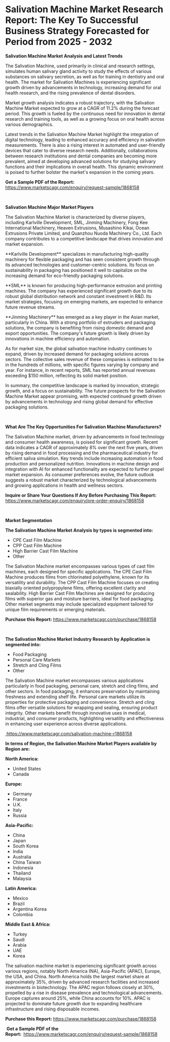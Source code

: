 <p><h1>Salivation Machine Market Research Report: The Key To Successful Business Strategy Forecasted for Period from 2025 - 2032</h1></p><p><strong>Salivation Machine Market Analysis and Latest Trends</strong></p>
<p><p>The Salivation Machine, used primarily in clinical and research settings, simulates human salivary gland activity to study the effects of various substances on salivary secretion, as well as for training in dentistry and oral health. The market for Salivation Machines is experiencing significant growth driven by advancements in technology, increasing demand for oral health research, and the rising prevalence of dental disorders.</p><p>Market growth analysis indicates a robust trajectory, with the Salivation Machine Market expected to grow at a CAGR of 11.2% during the forecast period. This growth is fueled by the continuous need for innovation in dental research and training tools, as well as a growing focus on oral health across various demographics. </p><p>Latest trends in the Salivation Machine Market highlight the integration of digital technology, leading to enhanced accuracy and efficiency in salivation measurements. There is also a rising interest in automated and user-friendly devices that cater to diverse research needs. Additionally, collaborations between research institutions and dental companies are becoming more prevalent, aimed at developing advanced solutions for studying salivary functions and their implications in overall health. This dynamic environment is poised to further bolster the market's expansion in the coming years.</p></p>
<p><strong>Get a Sample PDF of the Report:&nbsp;</strong> <a href="https://www.marketscagr.com/enquiry/request-sample/1868158?utm_campaign=3274&utm_medium=2&utm_source=Github&utm_content=ia&utm_term=14042025&utm_id=salivation-machine">https://www.marketscagr.com/enquiry/request-sample/1868158</a></p>
<p>&nbsp;</p>
<p><strong>Salivation Machine Major Market Players</strong></p>
<p><p>The Salivation Machine Market is characterized by diverse players, including Karlville Development, SML, Jinming Machinery, Fong Kee International Machinery, Heaven Extrusions, Musashino Kikai, Ocean Extrusions Private Limited, and Quanzhou Nuoda Machinery Co., Ltd. Each company contributes to a competitive landscape that drives innovation and market expansion.</p><p>**Karlville Development** specializes in manufacturing high-quality machinery for flexible packaging and has seen consistent growth through its advanced technologies and customer-centric solutions. Its focus on sustainability in packaging has positioned it well to capitalize on the increasing demand for eco-friendly packaging solutions.</p><p>**SML** is known for producing high-performance extrusion and printing machines. The company has experienced significant growth due to its robust global distribution network and constant investment in R&D. Its market strategies, focusing on emerging markets, are expected to enhance future revenue streams.</p><p>**Jinming Machinery** has emerged as a key player in the Asian market, particularly in China. With a strong portfolio of extruders and packaging solutions, the company is benefiting from rising domestic demand and export opportunities. The company's future growth is likely driven by innovations in machine efficiency and automation.</p><p>As for market size, the global salivation machine industry continues to expand, driven by increased demand for packaging solutions across sectors. The collective sales revenue of these companies is estimated to be in the hundreds of millions, with specific figures varying by company and year. For instance, in recent reports, SML has reported annual revenues exceeding $150 million, reflecting its solid market position. </p><p>In summary, the competitive landscape is marked by innovation, strategic growth, and a focus on sustainability. The future prospects for the Salivation Machine Market appear promising, with expected continued growth driven by advancements in technology and rising global demand for effective packaging solutions.</p></p>
<p>&nbsp;</p>
<p><strong>What Are The Key Opportunities For Salivation Machine Manufacturers?</strong></p>
<p><p>The Salivation Machine market, driven by advancements in food technology and consumer health awareness, is poised for significant growth. Recent data indicates a CAGR of approximately 8% over the next five years, driven by rising demand in food processing and the pharmaceutical industry for efficient saliva simulation. Key trends include increasing automation in food production and personalized nutrition. Innovations in machine design and integration with AI for enhanced functionality are expected to further propel market expansion. As consumer preferences evolve, the future outlook suggests a robust market characterized by technological advancements and growing applications in health and wellness sectors.</p></p>
<p><strong>Inquire or Share Your Questions If Any Before Purchasing This Report:</strong> <a href="https://www.marketscagr.com/enquiry/pre-order-enquiry/1868158?utm_campaign=3274&utm_medium=2&utm_source=Github&utm_content=ia&utm_term=14042025&utm_id=salivation-machine">https://www.marketscagr.com/enquiry/pre-order-enquiry/1868158</a></p>
<p>&nbsp;</p>
<p><strong>Market Segmentation</strong></p>
<p><strong>The Salivation Machine Market Analysis by types is segmented into:</strong></p>
<p><ul><li>CPE Cast Film Machine</li><li>CPP Cast Film Machine</li><li>High Barrier Cast Film Machine</li><li>Other</li></ul></p>
<p><p>The Salivation Machine market encompasses various types of cast film machines, each designed for specific applications. The CPE Cast Film Machine produces films from chlorinated polyethylene, known for its versatility and durability. The CPP Cast Film Machine focuses on creating biaxially oriented polypropylene films, offering excellent clarity and sealability. High Barrier Cast Film Machines are designed for producing films with superior gas and moisture barriers, ideal for food packaging. Other market segments may include specialized equipment tailored for unique film requirements or emerging materials.</p></p>
<p><strong>Purchase this Report:&nbsp;</strong><a href="https://www.marketscagr.com/purchase/1868158?utm_campaign=3274&utm_medium=2&utm_source=Github&utm_content=ia&utm_term=14042025&utm_id=salivation-machine">https://www.marketscagr.com/purchase/1868158</a></p>
<p>&nbsp;</p>
<p><strong>The Salivation Machine Market Industry Research by Application is segmented into:</strong></p>
<p><ul><li>Food Packaging</li><li>Personal Care Markets</li><li>Stretch and Cling Films</li><li>Other</li></ul></p>
<p><p>The Salivation Machine market encompasses various applications particularly in food packaging, personal care, stretch and cling films, and other sectors. In food packaging, it enhances preservation by maintaining freshness and extending shelf life. Personal care markets utilize its properties for protective packaging and convenience. Stretch and cling films offer versatile solutions for wrapping and sealing, ensuring product integrity. Other markets benefit through innovative uses in medical, industrial, and consumer products, highlighting versatility and effectiveness in enhancing user experience across diverse applications.</p></p>
<p><a href="https://www.marketscagr.com/salivation-machine-r1868158?utm_campaign=3274&utm_medium=2&utm_source=Github&utm_content=ia&utm_term=14042025&utm_id=salivation-machine">&nbsp;https://www.marketscagr.com/salivation-machine-r1868158</a></p>
<p><strong>In terms of Region, the Salivation Machine Market Players available by Region are:</strong></p>
<p>
    <p> <strong> North America: </strong>
        <ul>
            <li>United States</li>
            <li>Canada</li>
        </ul>
        </p> 
    <p> <strong> Europe: </strong>
        <ul>
            <li>Germany</li>
            <li>France</li>
            <li>U.K.</li>
            <li>Italy</li>
            <li>Russia</li>
        </ul>
        </p> 
    <p> <strong> Asia-Pacific: </strong>
        <ul>
            <li>China</li>
            <li>Japan</li>
            <li>South Korea</li>
            <li>India</li>
            <li>Australia</li>
            <li>China Taiwan</li>
            <li>Indonesia</li>
            <li>Thailand</li>
            <li>Malaysia</li>
        </ul>
        </p> 
    <p> <strong> Latin America: </strong>
        <ul>
            <li>Mexico</li>
            <li>Brazil</li>
            <li>Argentina Korea</li>
            <li>Colombia</li>
        </ul>
        </p> 
    <p> <strong> Middle East & Africa: </strong>
        <ul>
            <li>Turkey</li>
            <li>Saudi</li>
            <li>Arabia</li>
            <li>UAE</li>
            <li>Korea</li>
        </ul>
    </p>
    </p>
<p><p>The salivation machine market is experiencing significant growth across various regions, notably North America (NA), Asia-Pacific (APAC), Europe, the USA, and China. North America holds the largest market share at approximately 35%, driven by advanced research facilities and increased investments in biotechnology. The APAC region follows closely at 30%, propelled by a rise in disease prevalence and technological advancements. Europe captures around 25%, while China accounts for 10%. APAC is projected to dominate future growth due to expanding healthcare infrastructure and rising disposable incomes.</p></p>
<p><strong>Purchase this Report: </strong><a href="https://www.marketscagr.com/purchase/1868158?utm_campaign=3274&utm_medium=2&utm_source=Github&utm_content=ia&utm_term=14042025&utm_id=salivation-machine">https://www.marketscagr.com/purchase/1868158</a></p>
<p>&nbsp;<strong>Get a Sample PDF of the Report:&nbsp;&nbsp;</strong><a href="https://www.marketscagr.com/enquiry/request-sample/1868158?utm_campaign=3274&utm_medium=2&utm_source=Github&utm_content=ia&utm_term=14042025&utm_id=salivation-machine">https://www.marketscagr.com/enquiry/request-sample/1868158</a></p>
<p><strong></strong></p>
<p><p></p><p></p><p></p></p>